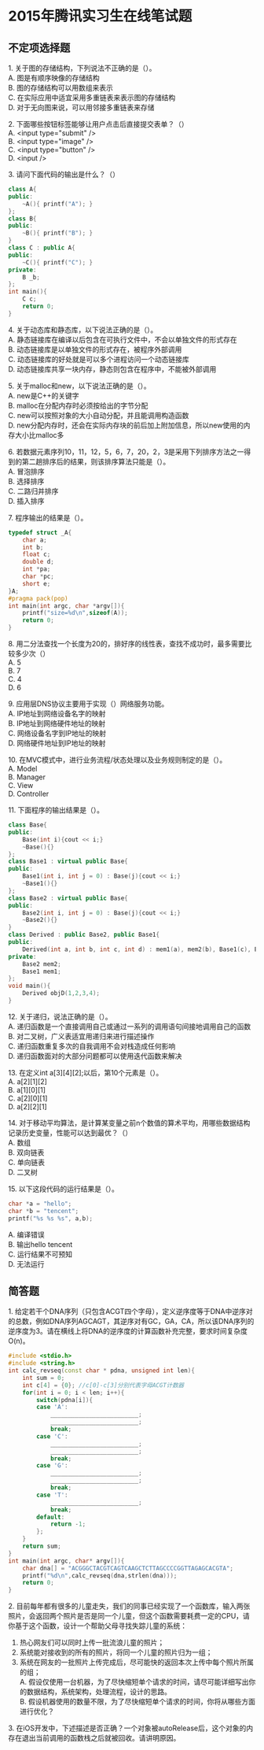 # 2015年腾讯实习生在线笔试题
## 不定项选择题
1\. 关于图的存储结构，下列说法不正确的是（）。  
A. 图是有顺序映像的存储结构  
B. 图的存储结构可以用数组来表示  
C. 在实际应用中适宜采用多重链表来表示图的存储结构  
D. 对于无向图来说，可以用邻接多重链表来存储  

2\. 下面哪些按钮标签能够让用户点击后直接提交表单？（）  
A. \<input type="submit" />  
B. \<input type="image" />  
C. \<input type="button" />  
D. \<input />  

3\. 请问下面代码的输出是什么？（）  
```C++
class A{
public:
	~A(){ printf("A"); }
};
class B{
public:
	~B(){ printf("B"); }
}
class C : public A{
public:
	~C(){ printf("C"); }
private:
	B _b;
};
int main(){
	C c;
	return 0;
}
```

4\. 关于动态库和静态库，以下说法正确的是（）。  
A. 静态链接库在编译以后包含在可执行文件中，不会以单独文件的形式存在  
B. 动态链接库是以单独文件的形式存在，被程序外部调用  
C. 动态链接库的好处就是可以多个进程访问一个动态链接库  
D. 动态链接库共享一块内存，静态则包含在程序中，不能被外部调用

5\. 关于malloc和new，以下说法正确的是（）。  
A. new是C++的关键字  
B. malloc在分配内存时必须按给出的字节分配  
C. new可以按照对象的大小自动分配，并且能调用构造函数  
D. new分配内存时，还会在实际内存块的前后加上附加信息，所以new使用的内存大小比malloc多  

6\. 若数据元素序列10，11，12，5，6，7，20，2，3是采用下列排序方法之一得到的第二趟排序后的结果，则该排序算法只能是（）。  
A. 冒泡排序  
B. 选择排序  
C. 二路归并排序  
D. 插入排序  

7\. 程序输出的结果是（）。  
```C++
typedef struct _A{
	char a;
	int b;
	float c;
	double d;
	int *pa;
	char *pc;
	short e;
}A;
#pragma pack(pop)
int main(int argc, char *argv[]){
	printf("size=%d\n",sizeof(A));
	return 0;
}
```
8\. 用二分法查找一个长度为20的，排好序的线性表，查找不成功时，最多需要比较多少次（）  
A. 5  
B. 7  
C. 4  
D. 6  

9\. 应用层DNS协议主要用于实现（）网络服务功能。  
A. IP地址到网络设备名字的映射  
B. IP地址到网络硬件地址的映射  
C. 网络设备名字到IP地址的映射  
D. 网络硬件地址到IP地址的映射

10\. 在MVC模式中，进行业务流程/状态处理以及业务规则制定的是（）。  
A. Model  
B. Manager  
C. View  
D. Controller  

11\. 下面程序的输出结果是（）。
```C++
class Base{
public:
	Base(int i){cout << i;}
	~Base(){}
};
class Base1 : virtual public Base{
public:
	Base1(int i, int j = 0) : Base(j){cout << i;}
	~Base1(){}
};
class Base2 : virtual public Base{
public:
	Base2(int i, int j = 0) : Base(j){cout << i;}
	~Base2(){}
}
class Derived : public Base2, public Base1{
public:
	Derived(int a, int b, int c, int d) : mem1(a), mem2(b), Base1(c), Base2(d), Base(a){cout << b;}
private:
	Base2 mem2;
	Base1 mem1;
};
void main(){
	Derived objD(1,2,3,4);
}
```

12\. 关于递归，说法正确的是（）。  
A. 递归函数是一个直接调用自己或通过一系列的调用语句间接地调用自己的函数  
B. 对二叉树，广义表适宜用递归来进行描述操作  
C. 递归函数重复多次的自我调用不会对栈造成任何影响  
D. 递归函数面对的大部分问题都可以使用迭代函数来解决  

13\. 在定义int a[3][4][2];以后，第10个元素是（）。  
A. a[2][1][2]  
B. a[1][0][1]  
C. a[2][0][1]  
D. a[2][2][1]  

14\. 对于移动平均算法，是计算某变量之前n个数值的算术平均，用哪些数据结构记录历史变量，性能可以达到最优？（）  
A. 数组  
B. 双向链表  
C. 单向链表  
D. 二叉树

15\. 以下这段代码的运行结果是（）。
```C++
char *a = "hello";
char *b = "tencent";
printf("%s %s %s", a,b);
```
A. 编译错误  
B. 输出hello tencent  
C. 运行结果不可预知  
D. 无法运行  

## 简答题
1\. 给定若干个DNA序列（只包含ACGT四个字母），定义逆序度等于DNA中逆序对的总数，例如DNA序列AGCAGT，其逆序对有GC，GA，CA，所以该DNA序列的逆序度为3。请在横线上将DNA的逆序度的计算函数补充完整，要求时间复杂度O(n)。
```C++
#include <stdio.h>
#include <string.h>
int calc_revseq(const char * pdna, unsigned int len){
	int sum = 0;
	int c[4] = {0};	//c[0]-c[3]分别代表字母ACGT计数器
	for(int i = 0; i < len; i++){
		switch(pdna[i]){
		case 'A':
			_________________________;
			_________________________;
			break;
		case 'C':
			_________________________;
			_________________________;
			break;
		case 'G':
			_________________________;
			_________________________;
			break;
		case 'T':
			_________________________;
			break;
		default:
			return -1;
		};
	}
	return sum;
}
int main(int argc, char* argv[]){
	char dna[] = "ACGGGCTACGTCAGTCAAGCTCTTAGCCCCGGTTAGAGCACGTA";
	printf("%d\n",calc_revseq(dna,strlen(dna)));
	return 0;
}
```
2\. 目前每年都有很多的儿童走失，我们的同事已经实现了一个函数库，输入两张照片，会返回两个照片是否是同一个儿童，但这个函数需要耗费一定的CPU，请你基于这个函数，设计一个帮助父母寻找失踪儿童的系统：  
1) 热心网友们可以同时上传一批流浪儿童的照片；  
2) 系统能对接收到的所有的照片，将同一个儿童的照片归为一组；  
3) 系统在网友的一批照片上传完成后，尽可能快的返回本次上传中每个照片所属的组；  
A\. 假设仅使用一台机器，为了尽快缩短单个请求的时间，请尽可能详细写出你的数据结构，系统架构，处理流程，设计的思路。  
B\. 假设机器使用的数量不限，为了尽快缩短单个请求的时间，你将从哪些方面进行优化？

3\. 在iOS开发中，下述描述是否正确？一个对象被autoRelease后，这个对象的内存在退出当前调用的函数栈之后就被回收。请讲明原因。
